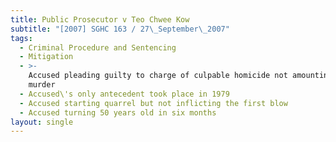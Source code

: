 ```yaml
---
title: Public Prosecutor v Teo Chwee Kow
subtitle: "[2007] SGHC 163 / 27\_September\_2007"
tags:
  - Criminal Procedure and Sentencing
  - Mitigation
  - >-
    Accused pleading guilty to charge of culpable homicide not amounting to
    murder
  - Accused\'s only antecedent took place in 1979
  - Accused starting quarrel but not inflicting the first blow
  - Accused turning 50 years old in six months
layout: single
---
```


